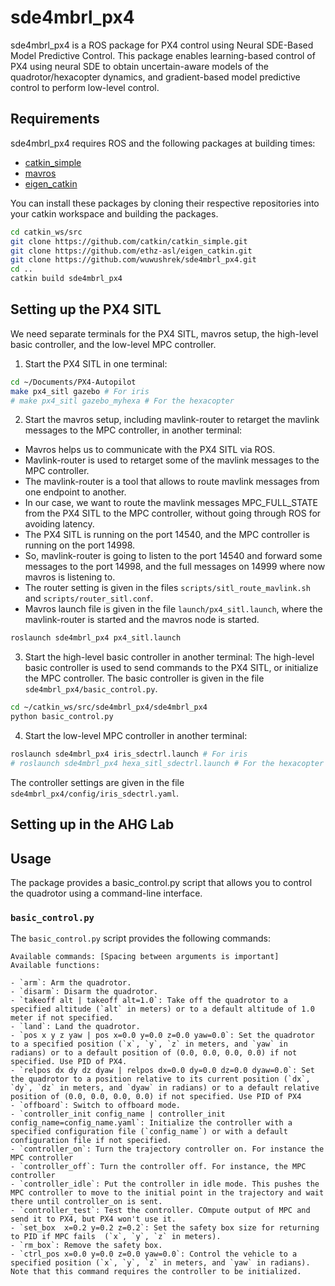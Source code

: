 # sde4mbrl_px4

sde4mbrl_px4 is a ROS package for PX4 control using Neural SDE-Based Model Predictive Control. This package enables learning-based control of PX4 using neural SDE to obtain uncertain-aware models of the quadrotor/hexacopter dynamics, and gradient-based model predictive control to perform low-level control.

## Requirements

sde4mbrl_px4 requires ROS and the following packages at building times:

- [catkin_simple](https://github.com/catkin/catkin_simple)
- [mavros](https://github.com/mavlink/mavros)
- [eigen_catkin](https://github.com/ethz-asl/eigen_catkin)

You can install these packages by cloning their respective repositories into your catkin workspace and building the packages.

```bash
cd catkin_ws/src
git clone https://github.com/catkin/catkin_simple.git
git clone https://github.com/ethz-asl/eigen_catkin.git
git clone https://github.com/wuwushrek/sde4mbrl_px4.git
cd ..
catkin build sde4mbrl_px4
```

## Setting up the PX4 SITL
We need separate terminals for the PX4 SITL, mavros setup, the high-level basic controller, and the low-level MPC controller.

1. Start the PX4 SITL in one terminal:
```bash
cd ~/Documents/PX4-Autopilot
make px4_sitl gazebo # For iris
# make px4_sitl gazebo_myhexa # For the hexacopter
```

2. Start the mavros setup, including mavlink-router to retarget the mavlink messages to the MPC controller, in another terminal:
- Mavros helps us to communicate with the PX4 SITL via ROS. 
- Mavlink-router is used to retarget some of the mavlink messages to the MPC controller. 
- The mavlink-router is a tool that allows to route mavlink messages from one endpoint to another. 
- In our case, we want to route the mavlink messages MPC_FULL_STATE from the PX4 SITL to the MPC controller, without going through ROS for avoiding latency. 
- The PX4 SITL is running on the port 14540, and the MPC controller is running on the port 14998.
- So, mavlink-router is going to listen to the port 14540 and forward some messages to the port 14998, and the full messages on 14999 where now mavros is listening to.
- The router setting is given in the files `scripts/sitl_route_mavlink.sh` and `scripts/router_sitl.conf`.
- Mavros launch file is given in the file `launch/px4_sitl.launch`, where the mavlink-router is started and the mavros node is started.

```bash
roslaunch sde4mbrl_px4 px4_sitl.launch
```

3. Start the high-level basic controller in another terminal:
The high-level basic controller is used to send commands to the PX4 SITL, or initialize the MPC controller.
The basic controller is given in the file `sde4mbrl_px4/basic_control.py`.
```bash
cd ~/catkin_ws/src/sde4mbrl_px4/sde4mbrl_px4
python basic_control.py
```

4. Start the low-level MPC controller in another terminal:
```bash
roslaunch sde4mbrl_px4 iris_sdectrl.launch # For iris
# roslaunch sde4mbrl_px4 hexa_sitl_sdectrl.launch # For the hexacopter
```
The controller settings are given in the file `sde4mbrl_px4/config/iris_sdectrl.yaml`.


## Setting up in the AHG Lab



## Usage

The package provides a basic_control.py script that allows you to control the quadrotor using a command-line interface.

### `basic_control.py`

The `basic_control.py` script provides the following commands:

```
Available commands: [Spacing between arguments is important]
Available functions:

- `arm`: Arm the quadrotor.
- `disarm`: Disarm the quadrotor.
- `takeoff alt | takeoff alt=1.0`: Take off the quadrotor to a specified altitude (`alt` in meters) or to a default altitude of 1.0 meter if not specified.
- `land`: Land the quadrotor.
- `pos x y z yaw | pos x=0.0 y=0.0 z=0.0 yaw=0.0`: Set the quadrotor to a specified position (`x`, `y`, `z` in meters, and `yaw` in radians) or to a default position of (0.0, 0.0, 0.0, 0.0) if not specified. Use PID of PX4.
- `relpos dx dy dz dyaw | relpos dx=0.0 dy=0.0 dz=0.0 dyaw=0.0`: Set the quadrotor to a position relative to its current position (`dx`, `dy`, `dz` in meters, and `dyaw` in radians) or to a default relative position of (0.0, 0.0, 0.0, 0.0) if not specified. Use PID of PX4
- `offboard`: Switch to offboard mode.
- `controller_init config_name | controller_init config_name=config_name.yaml`: Initialize the controller with a specified configuration file (`config_name`) or with a default configuration file if not specified.
- `controller_on`: Turn the trajectory controller on. For instance the MPC controller
- `controller_off`: Turn the controller off. For instance, the MPC controller
- `controller_idle`: Put the controller in idle mode. This pushes the MPC controller to move to the initial point in the trajectory and wait there until controller_on is sent.
- `controller_test`: Test the controller. COmpute output of MPC and send it to PX4, but PX4 won't use it.
- `set_box  x=0.2 y=0.2 z=0.2`: Set the safety box size for returning to PID if MPC fails  (`x`, `y`, `z` in meters).
- `rm_box`: Remove the safety box.
- `ctrl_pos x=0.0 y=0.0 z=0.0 yaw=0.0`: Control the vehicle to a specified position (`x`, `y`, `z` in meters, and `yaw` in radians). Note that this command requires the controller to be initialized.
```